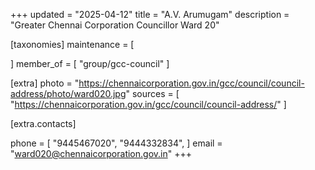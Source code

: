 +++
updated = "2025-04-12"
title = "A.V. Arumugam"
description = "Greater Chennai Corporation Councillor Ward 20"

[taxonomies]
maintenance = [

]
member_of = [
    "group/gcc-council"
]

[extra]
photo = "https://chennaicorporation.gov.in/gcc/council/council-address/photo/ward020.jpg"
sources = [
    "https://chennaicorporation.gov.in/gcc/council/council-address/"
]

[extra.contacts]

phone = [
    "9445467020",
    "9444332834",
    ]
email = "ward020@chennaicorporation.gov.in"
+++